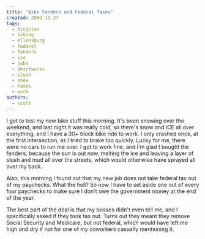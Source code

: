 ```yaml
---
title: "Bike Fenders and Federal Taxes"
created: 2000-11-27
tags:
  - bicycles
  - biking
  - ellensburg
  - federal
  - fenders
  - ice
  - jobs
  - shirtworks
  - slush
  - snow
  - taxes
  - work
authors:
  - scott
---
```


I got to test my new bike stuff this morning. It's been snowing over the weekend, and last night it was really cold, so there's snow and ICE all over everything, and I have a 30+ block bike ride to work. I only crashed once, at the first intersection, as I tried to brake too quickly. Lucky for me, there were no cars to run me over. I got to work fine, and I'm glad I bought the fenders, because the sun is out now, melting the ice and leaving a layer of slush and mud all over the streets, which would otherwise have sprayed all over my back.

Also, this morning I found out that my new job does not take federal tax out of my paychecks. What the hell? So now I have to set aside one out of every four paychecks to make sure I don't owe the government money at the end of the year.

The best part of the deal is that my bosses didn't even tell me, and I specifically asked if they took tax out. Turns out they meant they remove Social Security and Medicare, but not federal, which would have left me high and dry if not for one of my coworkers casually mentioning it.
